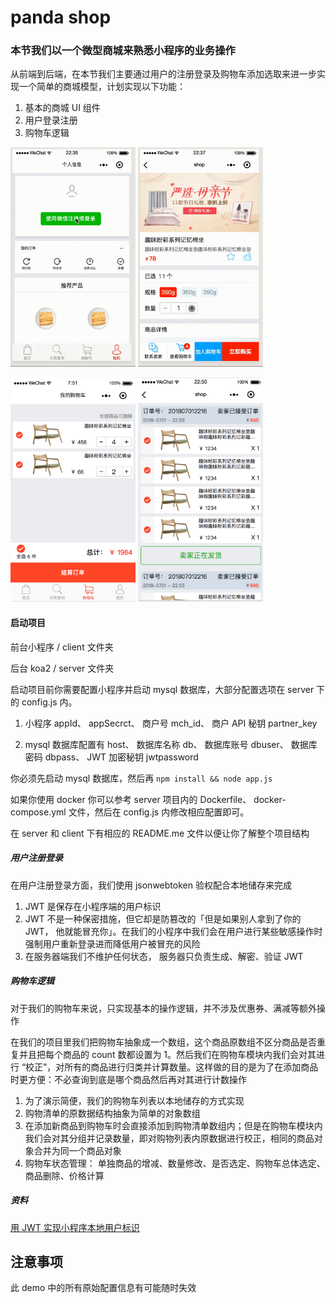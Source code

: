 # panda shop

### 本节我们以一个微型商城来熟悉小程序的业务操作

从前端到后端，在本节我们主要通过用户的注册登录及购物车添加选取来进一步实现一个简单的商城模型，计划实现以下功能：

1. 基本的商城 UI 组件
1. 用户登录注册
1. 购物车逻辑

![login](./imgs/login.gif)
![cart](./imgs/cart.gif)


![1](./imgs/2.png)
![1](./imgs/4.png)
#### 启动项目

前台小程序 / client 文件夹

后台 koa2 / server 文件夹

启动项目前你需要配置小程序并启动 mysql 数据库，大部分配置选项在 server 下的 config.js 内。

1. 小程序 appId、 appSecrct、 商户号 mch_id、 商户 API 秘钥  partner_key

1. mysql 数据库配置有 host、 数据库名称 db、 数据库账号 dbuser、 数据库密码 dbpass、 JWT 加密秘钥 jwtpassword

你必须先启动 mysql 数据库，然后再 `npm install && node app.js`

如果你使用 docker 你可以参考 server 项目内的 Dockerfile、 docker-compose.yml 文件，然后在 config.js 内修改相应配置即可。

在 server 和 client 下有相应的 README.me 文件以便让你了解整个项目结构

##### 用户注册登录

在用户注册登录方面，我们使用 jsonwebtoken 验权配合本地储存来完成

1. JWT 是保存在小程序端的用户标识
1. JWT 不是一种保密措施，但它却是防篡改的「但是如果别人拿到了你的 JWT， 他就能冒充你」。在我们的小程序中我们会在用户进行某些敏感操作时强制用户重新登录进而降低用户被冒充的风险
1. 在服务器端我们不维护任何状态， 服务器只负责生成、解密、验证 JWT

##### 购物车逻辑

对于我们的购物车来说，只实现基本的操作逻辑，并不涉及优惠券、满减等额外操作

在我们的项目里我们把购物车抽象成一个数组，这个商品原数组不区分商品是否重复并且把每个商品的 count 数都设置为 1。然后我们在购物车模块内我们会对其进行 “校正”，对所有的商品进行归类并计算数量。这样做的目的是为了在添加商品时更方便：不必查询到底是哪个商品然后再对其进行计数操作

1. 为了演示简便，我们的购物车列表以本地储存的方式实现
1. 购物清单的原数据结构抽象为简单的对象数组
1. 在添加新商品到购物车时会直接添加到购物清单数组内；但是在购物车模块内我们会对其分组并记录数量，即对购物列表内原数据进行校正，相同的商品对象合并为同一个商品对象
1. 购物车状态管理： 单独商品的增减、数量修改、是否选定、购物车总体选定、商品删除、价格计算


##### 资料


[用 JWT 实现小程序本地用户标识](https://github.com/hiscc/panda-chat-room/tree/jwtLogin)

## 注意事项

此 demo 中的所有原始配置信息有可能随时失效

<style>
img{
  width: 200px;
}
</style>
